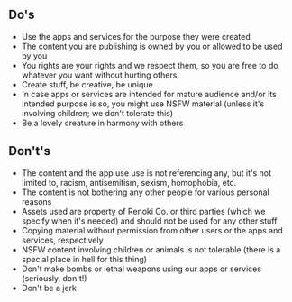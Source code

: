 

## Do's

- Use the apps and services for the purpose they were created
- The content you are publishing is owned by you or allowed to be used by you
- You rights are your rights and we respect them, so you are free to do whatever you want without hurting others
- Create stuff, be creative, be unique
- In case apps or services are intended for mature audience and/or its intended purpose is so, you might use NSFW material (unless it's involving children; we don't tolerate this)
- Be a lovely creature in harmony with others

## Don't's

- The content and the app use use is not referencing any, but it's not limited to, racism, antisemitism, sexism, homophobia, etc.
- The content is not bothering any other people for various personal reasons
- Assets used are property of Renoki Co. or third parties (which we specify when it's needed) and should not be used for any other stuff
- Copying material without permission from other users or the apps and services, respectively
- NSFW content involving children or animals is not tolerable (there is a special place in hell for this thing)
- Don't make bombs or lethal weapons using our apps or services (seriously, don't!)
- Don't be a jerk

